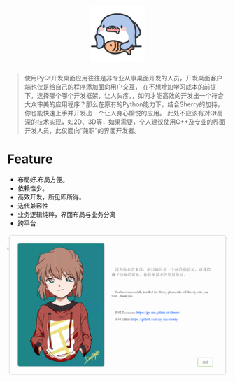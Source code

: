
<h1 align="center">
  <img src="docs/img/icon.png" alt="sherry">
</h1>

>使用PyQt开发桌面应用往往是非专业从事桌面开发的人员，开发桌面客户端也仅是给自己的程序添加面向用户交互，
>在不想增加学习成本的前提下，选择哪个哪个开发框架，让人头疼，，如何才能高效的开发出一个符合大众审美的应用程序？那么在原有的Python能力下，结合Sherry的加持，
>你也能快速上手并开发出一个让人身心愉悦的应用。 
此处不应该有对Qt高深的技术实现，如2D、3D等，如果需要，个人建议使用C++及专业的界面开发人员，此仅面向“兼职”的界面开发者。

# Feature

- 布局好.布局方便。
- 依赖性少。
- 高效开发，所见即所得。
- 迭代兼容性
- 业务逻辑纯粹，界面布局与业务分离
- 跨平台

![welcome](https://raw.githubusercontent.com/py-mu/sherry/main/docs/img/welcome.png)

